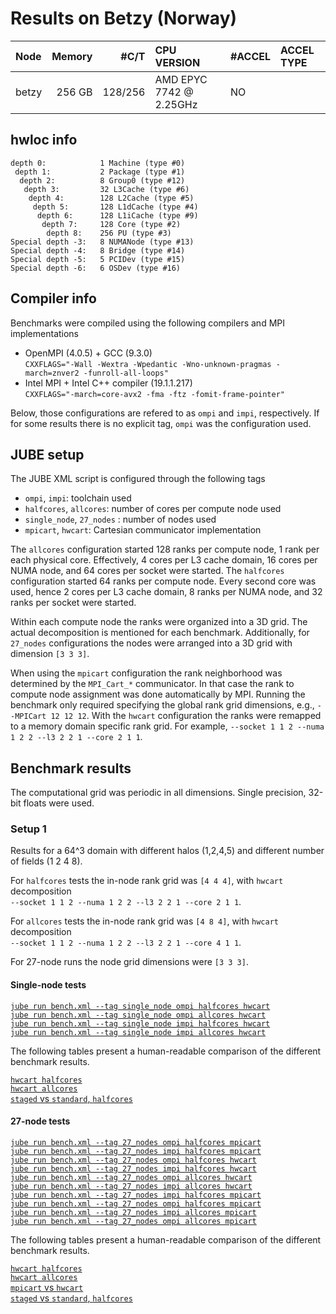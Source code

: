 # Results on Betzy (Norway)

|Node   |Memory |#C/T    |CPU VERSION             | #ACCEL  |ACCEL TYPE|
|:------|------:|-------:|:-----------------------|:--------|:---------|
|betzy  |256 GB |128/256 |AMD EPYC 7742 @ 2.25GHz |NO       |          |

## hwloc info

```
depth 0:            1 Machine (type #0)
 depth 1:           2 Package (type #1)
  depth 2:          8 Group0 (type #12)
   depth 3:         32 L3Cache (type #6)
    depth 4:        128 L2Cache (type #5)
     depth 5:       128 L1dCache (type #4)
      depth 6:      128 L1iCache (type #9)
       depth 7:     128 Core (type #2)
        depth 8:    256 PU (type #3)
Special depth -3:   8 NUMANode (type #13)
Special depth -4:   8 Bridge (type #14)
Special depth -5:   5 PCIDev (type #15)
Special depth -6:   6 OSDev (type #16)
```

## Compiler info
Benchmarks were compiled using the following compilers and MPI implementations

* OpenMPI (4.0.5) + GCC (9.3.0)  
  `CXXFLAGS="-Wall -Wextra -Wpedantic -Wno-unknown-pragmas -march=znver2 -funroll-all-loops"`
* Intel MPI + Intel C++ compiler (19.1.1.217)  
  `CXXFLAGS="-march=core-avx2 -fma -ftz -fomit-frame-pointer"`

Below, those configurations are refered to as `ompi` and `impi`, respectively. If for some results there is no explicit tag,
`ompi` was the configuration used.

## JUBE setup
The JUBE XML script is configured through the following tags

* `ompi`, `impi`: toolchain used
* `halfcores`, `allcores`: number of cores per compute node used
* `single_node`, `27_nodes` : number of nodes used
* `mpicart`, `hwcart`: Cartesian communicator implementation

The `allcores` configuration started 128 ranks per compute node, 1 rank per each physical core.
Effectively, 4 cores per L3 cache domain, 16 cores per NUMA node, and 64 cores per socket were started.
The `halfcores` configuration started 64 ranks per compute node. Every second core was used, 
hence 2 cores per L3 cache domain, 8 ranks per NUMA node, and 32 ranks per socket were started.

Within each compute node the ranks were organized into a 3D grid. The actual decomposition is mentioned
for each benchmark. Additionally, for `27_nodes` configurations the nodes were arranged into a 3D grid
with dimension `[3 3 3]`.

When using the `mpicart` configuration the rank neighborhood was determined by the `MPI_Cart_*` communicator.
In that case the rank to compute node assignment was done automatically by MPI. Running the benchmark
only required specifying the global rank grid dimensions, e.g., ``--MPICart 12 12 12``. 
With the `hwcart` configuration the ranks were remapped to a memory domain specific rank grid.
For example, `--socket 1 1 2 --numa 1 2 2 --l3 2 2 1 --core 2 1 1`.

## Benchmark results
The computational grid was periodic in all dimensions. Single precision, 32-bit floats were used.

### Setup 1

Results for a 64^3 domain with different halos (1,2,4,5) and different number of fields
(1 2 4 8).

For `halfcores` tests the in-node rank grid was `[4 4 4]`, with `hwcart` decomposition  
`--socket 1 1 2 --numa 1 2 2 --l3 2 2 1 --core 2 1 1`.

For `allcores` tests the in-node rank grid was `[4 8 4]`, with `hwcart` decomposition  
`--socket 1 1 2 --numa 1 2 2 --l3 2 2 1 --core 4 1 1`.

For 27-node runs the node grid dimensions were `[3 3 3]`.

#### Single-node tests

[`jube run bench.xml --tag single_node ompi halfcores hwcart`](single_node/jube_0.md)  
[`jube run bench.xml --tag single_node ompi allcores hwcart`](single_node/jube_1.md)  
[`jube run bench.xml --tag single_node impi halfcores hwcart`](single_node/jube_2.md)  
[`jube run bench.xml --tag single_node impi allcores hwcart`](single_node/jube_3.md)  

The following tables present a human-readable comparison of the different benchmark results.

[`hwcart halfcores`](single_node/halo_fields_halfcores.md)  
[`hwcart allcores`](single_node/halo_fields_allcores.md)  
[`staged` vs `standard`, `halfcores`](single_node/staged.md)  


#### 27-node tests

[`jube run bench.xml --tag 27_nodes ompi halfcores mpicart`](27_nodes/jube_0.md)  
[`jube run bench.xml --tag 27_nodes impi halfcores mpicart`](27_nodes/jube_1.md)  
[`jube run bench.xml --tag 27_nodes ompi halfcores hwcart`](27_nodes/jube_2.md)  
[`jube run bench.xml --tag 27_nodes impi halfcores hwcart`](27_nodes/jube_3.md)  
[`jube run bench.xml --tag 27_nodes ompi allcores hwcart`](27_nodes/jube_4.md)  
[`jube run bench.xml --tag 27_nodes impi allcores hwcart`](27_nodes/jube_5.md)  
[`jube run bench.xml --tag 27_nodes impi halfcores mpicart`](27_nodes/jube_6.md)  
[`jube run bench.xml --tag 27_nodes ompi halfcores mpicart`](27_nodes/jube_7.md)  
[`jube run bench.xml --tag 27_nodes impi allcores mpicart`](27_nodes/jube_8.md)  
[`jube run bench.xml --tag 27_nodes ompi allcores mpicart`](27_nodes/jube_9.md)  

The following tables present a human-readable comparison of the different benchmark results.

[`hwcart halfcores`](27_nodes/halo_fields_halfcores.md)  
[`hwcart allcores`](27_nodes/halo_fields_allcores.md)  
[`mpicart` vs `hwcart`](27_nodes/mpicart_vs_hwcart.md)  
[`staged` vs `standard`, `halfcores`](27_nodes/staged.md)  
